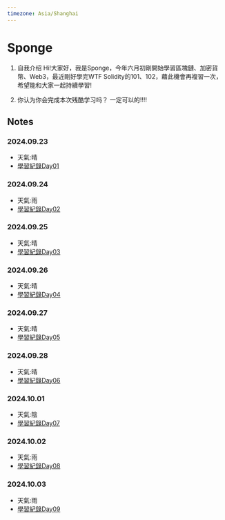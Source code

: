 ```yaml
---
timezone: Asia/Shanghai
---
```



# Sponge

1. 自我介绍
  Hi!大家好，我是Sponge，今年六月初剛開始學習區塊鏈、加密貨幣、Web3，最近剛好學完WTF Solidity的101、102，藉此機會再複習一次，希望能和大家一起持續學習!

2. 你认为你会完成本次残酷学习吗？
  一定可以的!!!!
   
## Notes

<!-- Content_START -->

### 2024.09.23
- 天氣:晴
- [學習紀錄Day01](https://github.com/SpC242/Solidity-CoLearning/blob/main/Day01.md) 

### 2024.09.24
- 天氣:雨
- [學習紀錄Day02](https://github.com/SpC242/Solidity-CoLearning/blob/main/Day02.md)

### 2024.09.25
- 天氣:晴
- [學習紀錄Day03](https://github.com/SpC242/Solidity-CoLearning/blob/main/Day03.md)

### 2024.09.26
- 天氣:晴
- [學習紀錄Day04](https://github.com/SpC242/Solidity-CoLearning/blob/main/Day04.md)

### 2024.09.27
- 天氣:晴
- [學習紀錄Day05](https://github.com/SpC242/Solidity-CoLearning/blob/main/Day05.md)

### 2024.09.28
- 天氣:晴
- [學習紀錄Day06](https://github.com/SpC242/Solidity-CoLearning/blob/main/Day06.md)

### 2024.10.01
- 天氣:陰
- [學習紀錄Day07](https://github.com/SpC242/Solidity-CoLearning/blob/main/Day07.md)

### 2024.10.02
- 天氣:雨
- [學習紀錄Day08](https://github.com/SpC242/Solidity-CoLearning/blob/main/Day08.md)

### 2024.10.03
- 天氣:雨
- [學習紀錄Day09](https://github.com/SpC242/Solidity-CoLearning/blob/main/Day09.md)


<!-- Content_END -->
